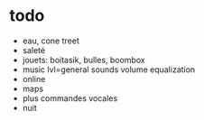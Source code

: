 # todo
- eau, cone treet
- saleté
- jouets: boitasik, bulles, boombox
- music lvl=general sounds volume equalization
- online
- maps
- plus commandes vocales
- nuit